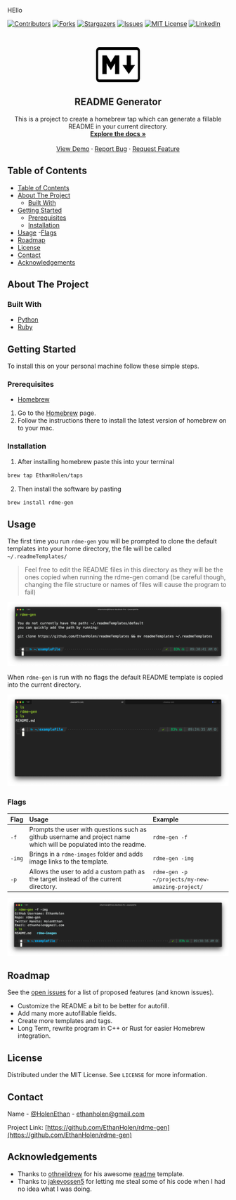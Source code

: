 <!--
*** Thanks for checking out this README Template. If you have a suggestion that would
*** make this better, please fork the rdme-gen and create a pull request or simply open
*** an issue with the tag "enhancement".
*** Thanks again! Now go create something AMAZING! :D
-->


HEllo


<!-- PROJECT SHIELDS -->
<!--
*** I'm using markdown "reference style" links for readability.
*** Reference links are enclosed in brackets [ ] instead of parentheses ( ).
*** See the bottom of this document for the declaration of the reference variables
*** for contributors-url, forks-url, etc. This is an optional, concise syntax you may use.
*** https://www.markdownguide.org/basic-syntax/#reference-style-links
-->
[![Contributors][contributors-shield]][contributors-url]
[![Forks][forks-shield]][forks-url]
[![Stargazers][stars-shield]][stars-url]
[![Issues][issues-shield]][issues-url]
[![MIT License][license-shield]][license-url]
[![LinkedIn][linkedin-shield]][linkedin-url]



<!-- PROJECT LOGO -->
<br />
<p align="center">
  <a href="https://github.com/EthanHolen/rdme-gen">
    <img src="rdme-images/md.png" alt="Logo" width="100" height="80">
  </a>

  <h2 align="center">README Generator</h2>

  <p align="center">
    This is a project to create a homebrew tap which can generate a fillable README in your current directory. 
    <br />
    <a href="https://github.com/EthanHolen/rdme-gen"><strong>Explore the docs »</strong></a>
    <br />
    <br />
    <a href="https://github.com/EthanHolen/rdme-gen">View Demo</a>
    ·
    <a href="https://github.com/EthanHolen/rdme-gen/issues">Report Bug</a>
    ·
    <a href="https://github.com/EthanHolen/rdme-gen/issues">Request Feature</a>
  </p>
</p>



<!-- TABLE OF CONTENTS -->
## Table of Contents

- [Table of Contents](#table-of-contents)
- [About The Project](#about-the-project)
  - [Built With](#built-with)
- [Getting Started](#getting-started)
  - [Prerequisites](#prerequisites)
  - [Installation](#installation)
- [Usage](#usage)
		-[Flags](#flags)
- [Roadmap](#roadmap)
- [License](#license)
- [Contact](#contact)
- [Acknowledgements](#acknowledgements)



<!-- ABOUT THE PROJECT -->
## About The Project


### Built With

* [Python](https://www.python.org/)
* [Ruby](https://www.ruby-lang.org/en/)



<!-- GETTING STARTED -->
## Getting Started

To install this on your personal machine follow these simple steps.

### Prerequisites

* [Homebrew](https://brew.sh/)

1. Go to the [Homebrew](https://brew.sh/) page.
2. Follow the instructions there to install the latest version of homebrew on to your mac.

### Installation
 
1. After installing homebrew paste this into your terminal
```sh
brew tap EthanHolen/taps
```
2. Then install the software by pasting
```sh
brew install rdme-gen
```



<!-- USAGE EXAMPLES -->
## Usage

The first time you run `rdme-gen` you will be prompted to clone the default templates into your home directory, the file will be called `~/.readmeTemplates/`

> Feel free to edit the README files in this directory as they will be the ones copied when running the rdme-gen comand (be careful though, changing the file structure or names of files will cause the program to fail)

![Product Name Screen Shot][product-screenshot2]
 

When `rdme-gen` is run with no flags the default README template is copied into the current directory. 

![Product Name Screen Shot][product-screenshot]

### Flags

| Flag	| Usage | Example |
|:--|:--|:--|
| `-f` | Prompts the user with questions such as github username and project name which will be populated into the readme. | `rdme-gen -f` |
| `-img` | Brings in a `rdme-images` folder and adds image links to the template. | `rdme-gen -img` |
| `-p` | Allows the user to add a custom path as the target instead of the current directory. | `rdme-gen -p ~/projects/my-new-amazing-project/` |





![Product Name Screen Shot][product-screenshot3]


<!-- ROADMAP -->
## Roadmap

See the [open issues](https://github.com/EthanHolen/rdme-gen/issues) for a list of proposed features (and known issues).

* Customize the README a bit to be better for autofill.
* Add many more autofillable fields.
* Create more templates and tags.
* Long Term, rewrite program in C++ or Rust for easier Homebrew integration.



<!-- CONTRIBUTING
## Contributing

Contributions are what make the open source community such an amazing place to be learn, inspire, and create. Any contributions you make are **greatly appreciated**.

1. Fork the Project
2. Create your Feature Branch (`git checkout -b feature/AmazingFeature`)
3. Commit your Changes (`git commit -m 'Add some AmazingFeature'`)
4. Push to the Branch (`git push origin feature/AmazingFeature`)
5. Open a Pull Request -->



<!-- LICENSE -->
## License

Distributed under the MIT License. See `LICENSE` for more information.



<!-- CONTACT -->
## Contact

Name - [@HolenEthan](https://twitter.com/HolenEthan) - ethanholen@gmail.com

Project Link: [https://github.com/EthanHolen/rdme-gen](https://github.com/EthanHolen/rdme-gen)



<!-- ACKNOWLEDGEMENTS -->
## Acknowledgements

* Thanks to [othneildrew](https://github.com/othneildrew) for his awesome [readme](https://github.com/othneildrew/Best-README-Template) template.
* Thanks to [jakevossen5](https://github.com/jakevossen5) for letting me steal some of his code when I had no idea what I was doing.






<!-- MARKDOWN LINKS & IMAGES -->
<!-- https://www.markdownguide.org/basic-syntax/#reference-style-links -->
[contributors-shield]: https://img.shields.io/github/contributors/othneildrew/Best-README-Template.svg?style=flat-square
[contributors-url]: https://github.com/EthanHolen/rdme-gen/graphs/contributors

[forks-shield]: https://img.shields.io/github/forks/EthanHolen/rdme-gen.svg?style=flat-square
[forks-url]: https://github.com/EthanHolen/rdme-gen/network/members

[stars-shield]: https://img.shields.io/github/stars/EthanHolen/rdme-gen.svg?style=flat-square
[stars-url]: https://github.com/EthanHolen/rdme-gen/stargazers

[issues-shield]: https://img.shields.io/github/issues/EthanHolen/rdme-gen.svg?style=flat-square
[issues-url]: https://github.com/EthanHolen/rdme-gen/issues

[license-shield]: https://img.shields.io/github/license/EthanHolen/rdme-gen.svg?style=flat-square
[license-url]: https://github.com/EthanHolen/rdme-gen/blob/master/LICENSE

[linkedin-shield]: https://img.shields.io/badge/-LinkedIn-black.svg?style=flat-square&logo=linkedin&colorB=555
[linkedin-url]: https://www.linkedin.com/in/ethan-holen-563856174

[product-screenshot]: rdme-images/usage1.png
[product-screenshot2]: rdme-images/usage0.png
[product-screenshot3]: rdme-images/usage2.png

